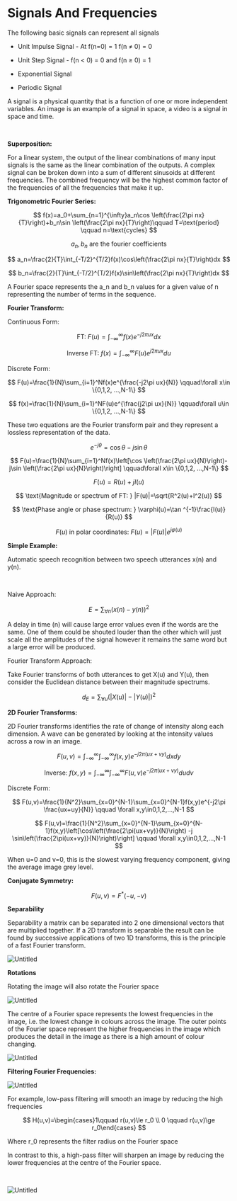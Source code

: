 # Signals And Frequencies
The following basic signals can represent all signals

- Unit Impulse Signal - At f(n=0) = 1 f(n ≠ 0) = 0

- Unit Step Signal - f(n < 0) = 0 and f(n ≥ 0) = 1

- Exponential Signal

- Periodic Signal

A signal is a physical quantity that is a function of one or more independent variables. An image is an example of a signal in space, a video is a signal in space and time.

<br/>

**Superposition:**

For a linear system, the output of the linear combinations of many input signals is the same as the linear combination of the outputs. A complex signal can be broken down into a sum of different sinusoids at different frequencies. The combined frequency will be the highest common factor of the frequencies of all the frequencies that make it up.

**Trigonometric Fourier Series:**

$$ f(x)=a_0+\sum_{n=1}^{\infty}a_n\cos \left(\frac{2\pi nx}{T}\right)+b_n\sin \left(\frac{2\pi nx}{T}\right)\qquad T=\text{period} \qquad n=\text{cycles} $$

$$ a_n,b_n \text{ are the fourier coefficients} $$

$$ a_n=\frac{2}{T}\int_{-T/2}^{T/2}f(x)\cos\left(\frac{2\pi nx}{T}\right)dx $$

$$ b_n=\frac{2}{T}\int_{-T/2}^{T/2}f(x)\sin\left(\frac{2\pi nx}{T}\right)dx $$

A Fourier space represents the a_n and b_n values for a given value of n representing the number of terms in the sequence.

**Fourier Transform:**

Continuous Form:

$$ \text{FT: }F(u)=\int_{-\infty}^{\infty}f(x)e^{-j2\pi ux}dx $$

$$ \text{Inverse FT: }f(x)=\int_{-\infty}^{\infty}F(u)e^{j2\pi ux}du $$

Discrete Form:

$$ F(u)=\frac{1}{N}\sum_{i=1}^Nf(x)e^{\frac{-j2\pi ux}{N}}
\qquad\forall x\in \{0,1,2, ...,N-1\} $$

$$ f(x)=\frac{1}{N}\sum_{i=1}^NF(u)e^{\frac{j2\pi ux}{N}}
\qquad\forall u\in \{0,1,2, ...,N-1\} $$

These two equations are the Fourier transform pair and they represent a lossless representation of the data.

$$ e^{-j\theta}=\cos\theta-j\sin\theta $$

$$ F(u)=\frac{1}{N}\sum_{i=1}^Nf(x)\left[\cos \left(\frac{2\pi ux}{N}\right)-j\sin \left(\frac{2\pi ux}{N}\right)\right]
\qquad\forall x\in \{0,1,2, ...,N-1\} $$

$$ F(u)=R(u)+jI(u) $$

$$ \text{Magnitude or spectrum of FT: } |F(u)|=\sqrt{R^2(u)+I^2(u)} $$

$$ \text{Phase angle or phase spectrum: } 
\varphi(u)=\tan ^{-1}\frac{I(u)}{R(u)} $$

$$ F(u) \text{ in polar coordinates: }F(u)=|F(u)|e^{j\varphi(u)} $$

**Simple Example:**

Automatic speech recognition between two speech utterances x(n) and y(n).

<br/>

Naive Approach:

$$ E=\sum_{\forall n}(x(n)-y(n))^2 $$

A delay in time (n) will cause large error values even if the words are the same. One of them could be shouted louder than the other which will just scale all the amplitudes of the signal however it remains the same word but a large error will be produced.

Fourier Transform Approach:

Take Fourier transforms of both utterances to get X(u) and Y(u), then consider the Euclidean distance between their magnitude spectrums.

$$ d_E=\sum_{\forall u}(|X(u)|-|Y(u)|)^2 $$

**2D Fourier Transforms:**

2D Fourier transforms identifies the rate of change of intensity along each dimension. A wave can be generated by looking at the intensity values across a row in an image.

$$ F(u,v)=\int_{-\infty}^{\infty}\int_{-\infty}^{\infty}f(x,y)e^{-j2\pi (ux+vy)}dxdy $$

$$ \text{Inverse: } f(x,y)=\int_{-\infty}^{\infty}\int_{-\infty}^{\infty}F(u,v)e^{-j2\pi (ux+vy)}dudv $$

Discrete Form:

$$ F(u,v)=\frac{1}{N^2}\sum_{x=0}^{N-1}\sum_{x=0}^{N-1}f(x,y)e^{-j2\pi \frac{ux+uy}{N}} \qquad \forall x,y\in0,1,2,...,N-1 $$

$$ F(u,v)=\frac{1}{N^2}\sum_{x=0}^{N-1}\sum_{x=0}^{N-1}f(x,y)\left[\cos\left(\frac{2\pi(ux+vy)}{N}\right) -j \sin\left(\frac{2\pi(ux+vy)}{N}\right)\right] \qquad \forall x,y\in0,1,2,...,N-1 $$

When u=0 and v=0, this is the slowest varying frequency component, giving the average image grey level.

**Conjugate Symmetry:**

$$ F(u,v)=F^*(-u,-v) $$

**Separability**

Separability a matrix can be separated into 2 one dimensional vectors that are multiplied together. If a 2D transform is separable the result can be found by successive applications of two 1D transforms, this is the principle of a fast Fourier transform.

![Untitled](2c908036_Untitled.png)

**Rotations**

Rotating the image will also rotate the Fourier space

![Untitled](85c7564e_Untitled.png)

The centre of a Fourier space represents the lowest frequencies in the image, i.e. the lowest change in colours across the image. The outer points of the Fourier space represent the higher frequencies in the image which produces the detail in the image as there is a high amount of colour changing. 

![Untitled](8bdb4e8d_Untitled.png)

**Filtering Fourier Frequencies:**

![Untitled](836bf2a6_Untitled.png)

For example, low-pass filtering will smooth an image by reducing the high frequencies

$$ H(u,v)=\begin{cases}1\qquad r(u,v)\le r_0 \\ 0 \qquad r(u,v)\ge r_0\end{cases} $$

Where r_0 represents the filter radius on the Fourier space

In contrast to this, a high-pass filter will sharpen an image by reducing the lower frequencies at the centre of the Fourier space.

<br/>

![Untitled](2996ae94_Untitled.png)

<br/>

